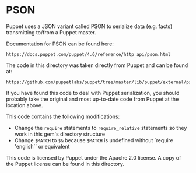 # PSON

Puppet uses a JSON variant called PSON to serialize data (e.g. facts) transmitting to/from a Puppet master.

Documentation for PSON can be found here:

    https://docs.puppet.com/puppet/4.6/reference/http_api/pson.html

The code in this directory was taken directly from Puppet and can be found at:

    https://github.com/puppetlabs/puppet/tree/master/lib/puppet/external/pson

If you have found this code to deal with Puppet serialization, you should probably take the original and most up-to-date code from Puppet at the location above.

This code contains the following modifications:

- Change the `require` statements to `require_relative` statements so they work in this gem's directory structure
- Change `$MATCH` to `$&` because `$MATCH` is undefined without `require 'english`` or equivalent

This code is licensed by Puppet under the Apache 2.0 license. A copy of the Puppet license can be found in this directory.
